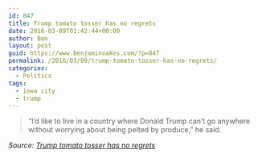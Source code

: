 ```yaml
---
id: 847
title: Trump tomato tosser has no regrets
date: 2016-03-09T01:42:44+00:00
author: Ben
layout: post
guid: https://www.benjaminoakes.com/?p=847
permalink: /2016/03/09/trump-tomato-tosser-has-no-regrets/
categories:
  - Politics
tags:
  - iowa city
  - trump
---
```

> “I’d like to live in a country where Donald Trump can’t go anywhere without worrying about being pelted by produce,” he said.

_Source:_ [_Trump tomato tosser has no regrets_](http://www.thegazette.com/subject/news/government/trump-tomato-tosser-has-no-regrets-20160308?utm_source=feedburner&utm_medium=feed&utm_campaign=Feed%3A+GazetteOnlineLocalNews+%28TheGazette.com+Local+News%29)